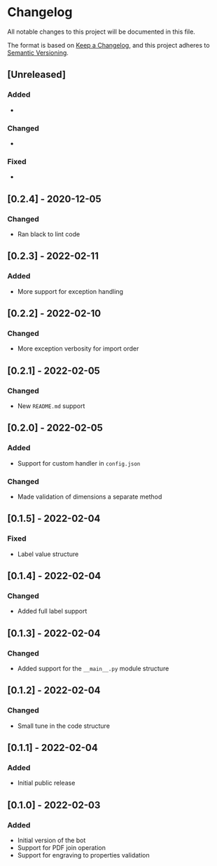 # Changelog

All notable changes to this project will be documented in this file.

The format is based on [Keep a Changelog](https://keepachangelog.com/en/1.0.0/),
and this project adheres to [Semantic Versioning](https://semver.org/spec/v2.0.0.html).

## [Unreleased]

### Added

*

### Changed

*

### Fixed

*

## [0.2.4] - 2020-12-05

### Changed

* Ran black to lint code

## [0.2.3] - 2022-02-11

### Added

* More support for exception handling

## [0.2.2] - 2022-02-10

### Changed

* More exception verbosity for import order

## [0.2.1] - 2022-02-05

### Changed

* New `README.md` support

## [0.2.0] - 2022-02-05

### Added

* Support for custom handler in `config.json`

### Changed

* Made validation of dimensions a separate method

## [0.1.5] - 2022-02-04

### Fixed

* Label value structure

## [0.1.4] - 2022-02-04

### Changed

* Added full label support

## [0.1.3] - 2022-02-04

### Changed

* Added support for the `__main__.py` module structure

## [0.1.2] - 2022-02-04

### Changed

* Small tune in the code structure

## [0.1.1] - 2022-02-04

### Added

* Initial public release

## [0.1.0] - 2022-02-03

### Added

* Initial version of the bot
* Support for PDF join operation
* Support for engraving to properties validation
